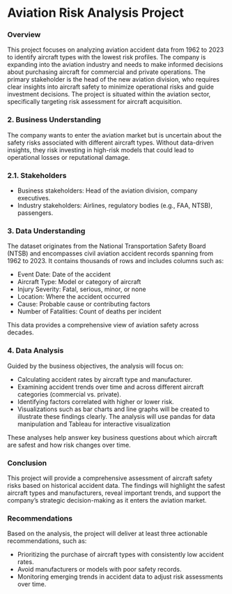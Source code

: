 # Aviation Risk Analysis Project

### Overview
This project focuses on analyzing aviation accident data from 1962 to 2023 to identify aircraft types with the lowest risk profiles. The company is expanding into the aviation industry and needs to make informed decisions about purchasing aircraft for commercial and private operations. The primary stakeholder is the head of the new aviation division, who requires clear insights into aircraft safety to minimize operational risks and guide investment decisions. The project is situated within the aviation sector, specifically targeting risk assessment for aircraft acquisition.

### 2. Business Understanding

The company wants to enter the aviation market but is uncertain about the safety risks associated with different aircraft types. Without data-driven insights, they risk investing in high-risk models that could lead to operational losses or reputational damage.

### 2.1. Stakeholders

- Business stakeholders: Head of the aviation division, company executives.
- Industry stakeholders: Airlines, regulatory bodies (e.g., FAA, NTSB), passengers.

### 3. Data Understanding

The dataset originates from the National Transportation Safety Board (NTSB) and encompasses civil aviation accident records spanning from 1962 to 2023. It contains thousands of rows and includes columns such as:

- Event Date: Date of the accident
- Aircraft Type: Model or category of aircraft
- Injury Severity: Fatal, serious, minor, or none
- Location: Where the accident occurred
- Cause: Probable cause or contributing factors
- Number of Fatalities: Count of deaths per incident
  
This data provides a comprehensive view of aviation safety across decades.

### 4. Data Analysis
Guided by the business objectives, the analysis will focus on:
- Calculating accident rates by aircraft type and manufacturer.
- Examining accident trends over time and across different aircraft categories (commercial vs. private).
- Identifying factors correlated with higher or lower risk.
- Visualizations such as bar charts and line graphs will be created to illustrate these findings clearly. The analysis will use pandas for data   manipulation and Tableau for interactive visualization

These analyses help answer key business questions about which aircraft are safest and how risk changes over time.

### Conclusion

This project will provide a comprehensive assessment of aircraft safety risks based on historical accident data. The findings will highlight the safest aircraft types and manufacturers, reveal important trends, and support the company’s strategic decision-making as it enters the aviation market.

### Recommendations

Based on the analysis, the project will deliver at least three actionable recommendations, such as:
- Prioritizing the purchase of aircraft types with consistently low accident rates.
- Avoid manufacturers or models with poor safety records.
- Monitoring emerging trends in accident data to adjust risk assessments over time.

